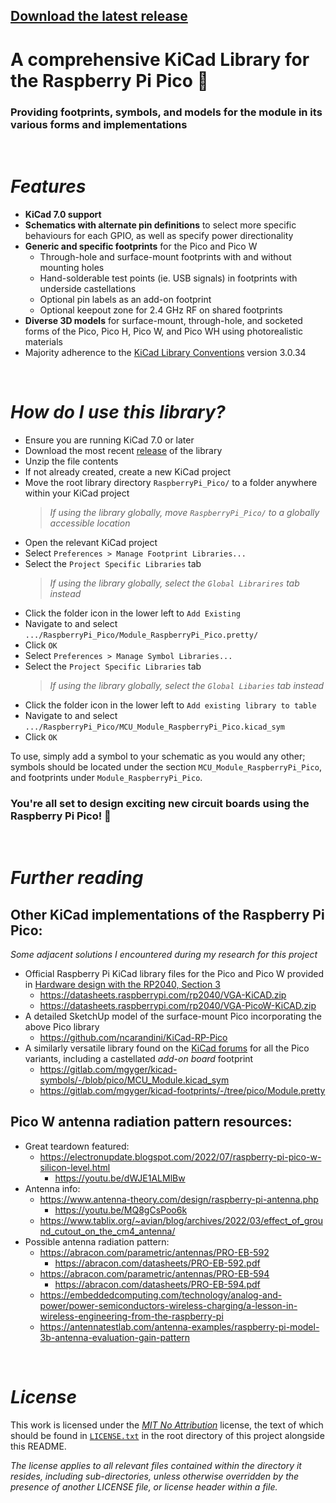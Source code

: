 ## [**Download the latest release**](https://gitlab.com/recursivenomad/ki-lime-pi-pico/-/releases/)


**A comprehensive KiCad Library for the Raspberry Pi Pico** 🥧
====================================================================

### Providing footprints, symbols, and models for the module in its various forms and implementations

&nbsp;


***Features***
==============

- **KiCad 7.0 support**
- **Schematics with alternate pin definitions** to select more specific behaviours for each GPIO, as well as specify power directionality
- **Generic and specific footprints** for the Pico and Pico W
  - Through-hole and surface-mount footprints with and without mounting holes
  - Hand-solderable test points (ie. USB signals) in footprints with underside castellations
  - Optional pin labels as an add-on footprint
  - Optional keepout zone for 2.4 GHz RF on shared footprints
- **Diverse 3D models** for surface-mount, through-hole, and socketed forms of the Pico, Pico H, Pico W, and Pico WH using photorealistic materials
- Majority adherence to the [KiCad Library Conventions](https://klc.kicad.org/) version 3.0.34

&nbsp;


***How do I use this library?***
================================

- Ensure you are running KiCad 7.0 or later
- Download the most recent [release](https://gitlab.com/recursivenomad/ki-lime-pi-pico/-/releases/) of the library
- Unzip the file contents
- If not already created, create a new KiCad project
- Move the root library directory `RaspberryPi_Pico/` to a folder anywhere within your KiCad project
  > *If using the library globally, move `RaspberryPi_Pico/` to a globally accessible location*
- Open the relevant KiCad project
- Select `Preferences > Manage Footprint Libraries...`
- Select the `Project Specific Libraries` tab
  > *If using the library globally, select the `Global Librarires` tab instead*
- Click the folder icon in the lower left to `Add Existing`
- Navigate to and select `.../RaspberryPi_Pico/Module_RaspberryPi_Pico.pretty/`
- Click `OK`
- Select `Preferences > Manage Symbol Libraries...`
- Select the `Project Specific Libraries` tab
  > *If using the library globally, select the `Global Libaries` tab instead*
- Click the folder icon in the lower left to `Add existing library to table`
- Navigate to and select `.../RaspberryPi_Pico/MCU_Module_RaspberryPi_Pico.kicad_sym`
- Click `OK`

To use, simply add a symbol to your schematic as you would any other; symbols should be located under the section `MCU_Module_RaspberryPi_Pico`, and footprints under `Module_RaspberryPi_Pico`.

### **You're all set to design exciting new circuit boards using the Raspberry Pi Pico! 🎉**

&nbsp;


***Further reading***
=====================

## Other KiCad implementations of the Raspberry Pi Pico:

*Some adjacent solutions I encountered during my research for this project*

- Official Raspberry Pi KiCad library files for the Pico and Pico W provided in
  [Hardware design with the RP2040, Section 3](https://datasheets.raspberrypi.com/rp2040/hardware-design-with-rp2040.pdf#page=15)
    - https://datasheets.raspberrypi.com/rp2040/VGA-KiCAD.zip
    - https://datasheets.raspberrypi.com/rp2040/VGA-PicoW-KiCAD.zip
- A detailed SketchUp model of the surface-mount Pico incorporating the above
  Pico library
  - https://github.com/ncarandini/KiCad-RP-Pico
- A similarly versatile library found on the [KiCad forums](https://forum.kicad.info/t/are-there-pi-pico-library-files-available-for-kicad-6/35844/12)
  for all the Pico variants, including a castellated *add-on board* footprint
  - https://gitlab.com/mgyger/kicad-symbols/-/blob/pico/MCU_Module.kicad_sym
  - https://gitlab.com/mgyger/kicad-footprints/-/tree/pico/Module.pretty

## Pico W antenna radiation pattern resources:

- Great teardown featured:
  - https://electronupdate.blogspot.com/2022/07/raspberry-pi-pico-w-silicon-level.html
    - https://youtu.be/dWJE1ALMlBw
- Antenna info:
  - https://www.antenna-theory.com/design/raspberry-pi-antenna.php
    - https://youtu.be/MQ8gCsPoo6k
  - https://www.tablix.org/~avian/blog/archives/2022/03/effect_of_ground_cutout_on_the_cm4_antenna/
- Possible antenna radiation pattern:
  - https://abracon.com/parametric/antennas/PRO-EB-592
    - https://abracon.com/datasheets/PRO-EB-592.pdf
  - https://abracon.com/parametric/antennas/PRO-EB-594
    - https://abracon.com/datasheets/PRO-EB-594.pdf
  - https://embeddedcomputing.com/technology/analog-and-power/power-semiconductors-wireless-charging/a-lesson-in-wireless-engineering-from-the-raspberry-pi
  - https://antennatestlab.com/antenna-examples/raspberry-pi-model-3b-antenna-evaluation-gain-pattern

&nbsp;


***License***
=============

This work is licensed under the [*MIT No Attribution*](https://opensource.org/license/mit-0/)
license, the text of which should be found in [`LICENSE.txt`](./LICENSE.txt)
in the root directory of this project alongside this README.

*The license applies to all relevant files contained within the directory it*
*resides, including sub-directories, unless otherwise overridden by the*
*presence of another LICENSE file, or license header within a file.*